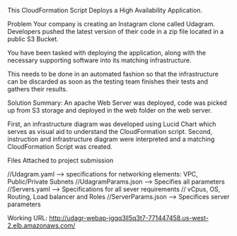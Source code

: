 This CloudFormation Script Deploys a High Availability Application.

Problem
Your company is creating an Instagram clone called Udagram. Developers pushed the latest version of their code in a zip file located in a public S3 Bucket.

You have been tasked with deploying the application, along with the necessary supporting software into its matching infrastructure.

This needs to be done in an automated fashion so that the infrastructure can be discarded as soon as the testing team finishes their tests and gathers their results.

Solution
Summary: An apache Web Server was deployed, code was picked up from S3 storage and deployed in the web folder on the web server.

First, an infrastructure diagram was developed  using Lucid Chart which serves as visual aid to understand the CloudFormation script. Second, instruction and infrastructure diagram were interpreted and a matching CloudFormation Script was created.

Files Attached to project submission

//Udagram.yaml --> specifications for networking elements: VPC, Public/Private Subnets
//UdagramParams.json --> Specifies all parameters
//Servers.yaml --> Specifications for all sever requirements // vCpus, OS, Routing, Load balancer and Roles
//ServerParams.json --> Specifices server parameters


Working URL: http://udagr-webap-jgqq3ll5q3t7-771447458.us-west-2.elb.amazonaws.com/
